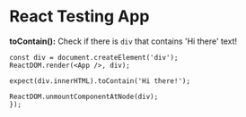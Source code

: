 # React Testing App

**toContain():** Check if there is `div` that contains 'Hi there' text!

```it('renders without crashing', () => {
const div = document.createElement('div');
ReactDOM.render(<App />, div);

expect(div.innerHTML).toContain('Hi there!');

ReactDOM.unmountComponentAtNode(div);
});
```
